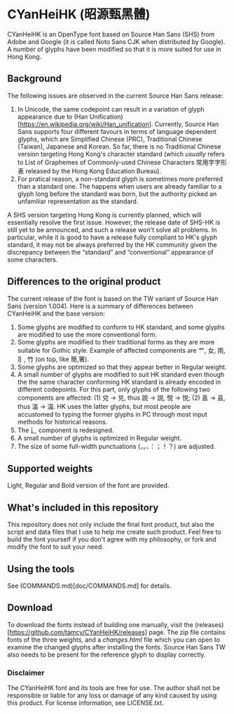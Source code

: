 # CYanHeiHK (昭源甄黑體)

CYanHeiHK is an OpenType font based on Source Han Sans (SHS) from Adobe and Google (it is called Noto Sans CJK when distributed by Google). A number of glyphs have been modified so that it is more suited for use in Hong Kong.

## Background

The following issues are observed in the current Source Han Sans release:

1. In Unicode, the same codepoint can result in a variation of glyph appearance due to (Han Unification)[https://en.wikipedia.org/wiki/Han_unification]. Currently, Source Han Sans supports four different favours in terms of language dependent glyphs, which are Simplified Chinese (PRC), Traditional Chinese (Taiwan), Japanese and Korean. So far, there is no Traditional Chinese version targeting Hong Kong's character standard (which *usually* refers to List of Graphemes of Commonly-used Chinese Characters 常用字字形表 released by the Hong Kong Education Bureau).
2. For pratical reason, a non-standard glyph is sometimes more preferred than a standard one. The happens when users are already familiar to a glyph long before the standard was born, but the authority picked an unfamiliar representation as the standard. 

A SHS version targeting Hong Kong is currently planned, which will essentially resolve the first issue. However, the release date of SHS-HK is still yet to be announced, and such a release won't solve all problems. In particular, while it is good to have a release fully compliant to HK's glyph standard, it may not be always preferred by the HK community given the discrepancy between the “standard” and “conventional” appearance of some characters.

## Differences to the original product

The current release of the font is based on the TW variant of Source Han Sans (version 1.004). Here is a summary of differences between CYanHeiHK and the base version: 

1. Some glyphs are modified to conform to HK standard, and some glyphs are modified to use the more conventional form.
2. Some glyphs are modified to their traditional forms as they are more suitable for Gothic style. Example of  affected components are 艹, 女, 雨, ⺼, 竹 (on top, like 簡,箸).
3. Some glyphs are optimized so that they appear better in Regular weight.
4. A small number of glyphs are modified to suit HK standard even though the the same character conforming HK standard is already encoded in different codepoints. For this part, only glyphs of the following two components are affected: (1) 兌 → 兑, thus 說 → 説, 悅 → 悦; (2) 𥁕 → 昷, thus 溫 → 温. HK uses the latter glyphs, but most people are accustomed to typing the former glyphs in PC through most input methods for historical reasons.
5. The 辶 component is redesigned. 
6. A small number of glyphs is optimized in Regular weight. 
7. The size of some full-width punctuations (，。、：；！？) are adjusted.

## Supported weights

Light, Regular and Bold version of the font are provided.

## What's included in this repository

This repository does not only include the final font product, but also the script and data files that I use to help me create such product. Feel free to build the font yourself if you don't agree with my philosophy, or fork and modify the font to suit your need.

## Using the tools

See (COMMANDS.md)[doc/COMMANDS.md] for details.  

## Download

To download the fonts instead of building one manually, visit the (releases)[https://github.com/tamcy/CYanHeiHK/releases] page. The zip file contains fonts of the three weights, and a *changes.html* file which you can open to examine the changed glyphs after installing the fonts. Source Han Sans TW also needs to be present for the reference glyph to display correctly. 

### Disclaimer

The CYanHeiHK font and its tools are free for use. The author shall not be responsible or liable for any loss or damage of any kind caused by using this product. For license information, see LICENSE.txt.
